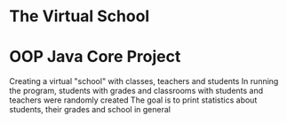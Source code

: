 # The Virtual School
# OOP Java Core Project
Creating a virtual "school" with classes, teachers and students
In running the program, students with grades and classrooms with students and teachers were randomly created
The goal is to print statistics about students, their grades and school in general
